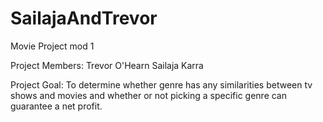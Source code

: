 # SailajaAndTrevor
Movie Project mod 1

Project Members:
  Trevor O'Hearn
  Sailaja Karra
  
Project Goal:
   To determine whether genre has any similarities between tv shows and movies and whether or not picking a specific genre can guarantee a net profit.
